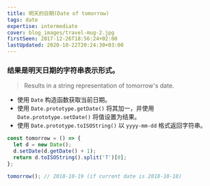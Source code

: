 ```yaml
---
title: 明天的日期(Date of tomorrow)
tags: date
expertise: intermediate
cover: blog_images/travel-mug-2.jpg
firstSeen: 2017-12-26T18:56:24+02:00
lastUpdated: 2020-10-22T20:24:30+03:00
---
```


### 结果是明天日期的字符串表示形式。
> Results in a string representation of tomorrow's date.

- 使用 `Date` 构造函数获取当前日期。
- 使用 `Date.prototype.getDate()` 将其加一，并使用 `Date.prototype.setDate()` 将值设置为结果。
- 使用 `Date.prototype.toISOString()` 以 `yyyy-mm-dd` 格式返回字符串。

```js
const tomorrow = () => {
  let d = new Date();
  d.setDate(d.getDate() + 1);
  return d.toISOString().split('T')[0];
};
```

```js
tomorrow(); // 2018-10-19 (if current date is 2018-10-18)
```

